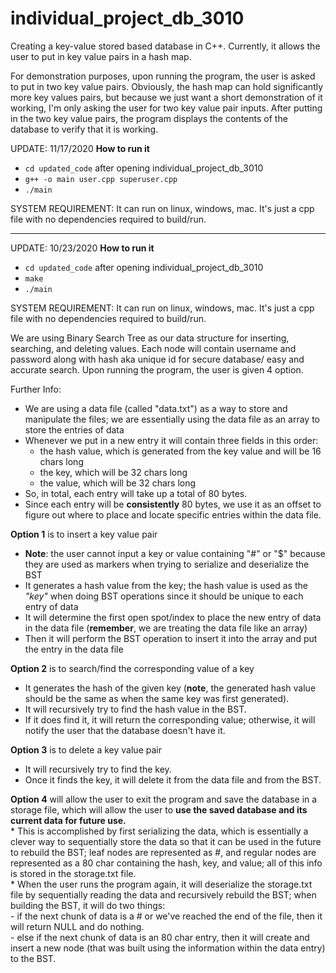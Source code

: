 # individual_project_db_3010

Creating a key-value stored based database in C++. Currently, it allows the user to put in key value pairs in a hash map.

For demonstration purposes, upon running the program, the user is asked to put in two key value pairs. Obviously, the hash map can hold significantly more key values pairs, but because we just want a short demonstration of it working, I'm only asking the user for two key value pair inputs. After putting in the two key value pairs, the program displays the contents of the database to verify that it is working.

UPDATE: 11/17/2020
**How to run it**
- `cd updated_code` after opening individual_project_db_3010
- `g++ -o main user.cpp superuser.cpp`
- `./main`

SYSTEM REQUIREMENT: It can run on linux, windows, mac. It's just a cpp file with no dependencies required to build/run. 


*********************************

UPDATE: 10/23/2020
**How to run it**
- `cd updated_code` after opening individual_project_db_3010
- `make`
- `./main`

SYSTEM REQUIREMENT: It can run on linux, windows, mac. It's just a cpp file with no dependencies required to build/run. 

We are using Binary Search Tree as our data structure for inserting, searching, and deleting values. Each node will contain username and password along with hash aka unique id for secure database/ easy and accurate search. Upon running the program, the user is given 4 option. 

Further Info:
- We are using a data file (called "data.txt") as a way to store and manipulate the files; we are essentially using the data file as an array to store the entries of data 
- Whenever we put in a new entry it will contain three fields in this order:
  - the hash value, which is generated from the key value and will be 16 chars long
  - the key, which will be 32 chars long
  - the value, which will be 32 chars long
- So, in total, each entry will take up a total of 80 bytes.
- Since each entry will be **consistently** 80 bytes, we use it as an offset to figure out where to place and locate specific entries within the data file.

**Option 1** is to insert a key value pair
  - **Note**: the user cannot input a key or value containing "#" or "$" because they are used as markers when trying to serialize and deserialize the BST
  - It generates a hash value from the key; the hash value is used as the *"key"* when doing BST operations since it should be unique to each entry of data
  - It will determine the first open spot/index to place the new entry of data in the data file (**remember**, we are treating the data file like an array) 
  - Then it will perform the BST operation to insert it into the array and put the entry in the data file 
  
**Option 2** is to search/find the corresponding value of a key
  - It generates the hash of the given key (**note**, the generated hash value should be the same as when the same key was first generated).
  - It will recursively try to find the hash value in the BST.
  - If it does find it, it will return the corresponding value; otherwise, it will notify the user that the database doesn't have it.

**Option 3** is to delete a key value pair
  - It will recursively try to find the key.
  - Once it finds the key, it will delete it from the data file and from the BST.

**Option 4** will allow the user to exit the program and save the database in a storage file, which will allow the user to **use the saved database and its current data for future use.**  
    * This is accomplished by first serializing the data, which is essentially a clever way to sequentially store the data so that it can be used in the future to rebuild the BST; leaf nodes are represented as #, and regular nodes are represented as a 80 char containing the hash, key, and value; all of this info is stored in the storage.txt file.  
    * When the user runs the program again, it will deserialize the storage.txt file by sequentially reading the data and recursively rebuild the BST; when building the BST, it will do two things:  
      - if the next chunk of data is a # or we've reached the end of the file, then it will return NULL and do nothing.  
      - else if the next chunk of data is an 80 char entry, then it will create and insert a new node (that was built using the information within the data entry) to the BST.  



